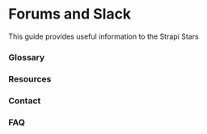 # Forums and Slack
This guide provides useful information to the Strapi Stars

### Glossary 

### Resources

### Contact

### FAQ
